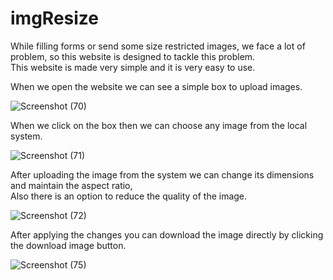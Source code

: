# imgResize

While filling forms or send some size restricted images, we face a lot of problem, so this website is designed to tackle this problem.
<br>
This website is made very simple and it is very easy to use.

 When we open the website we can see a simple box to upload images.

![Screenshot (70)](https://user-images.githubusercontent.com/94923689/213859392-8fb0be2e-1b83-484b-8fe2-14aea26e7580.png)

 
 When we click on the box then we can choose any image from the local system.
 
 ![Screenshot (71)](https://user-images.githubusercontent.com/94923689/213859424-906057af-2cff-4294-b15c-36cad8715e12.png)

 After uploading the image from the system we can change its dimensions and maintain the aspect ratio, <br>
 Also there is an option to reduce the quality of the image.
 
 ![Screenshot (72)](https://user-images.githubusercontent.com/94923689/213859464-6d9ec9a9-0b63-408e-9caa-195d866721fa.png)
 
 After applying the changes you can download the image directly by clicking the download image button.
 
 ![Screenshot (75)](https://user-images.githubusercontent.com/94923689/213859498-2509e514-0510-4367-97bf-7ab1455204f2.png)

 
